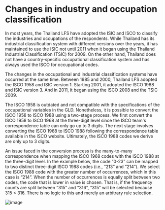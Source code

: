 # Changes in industry and occupation classification

In most years, the Thailand LFS have adopted the ISIC and ISCO to classify the industries and occupations of the respondents. While Thailand has its industrial classification system with different versions over the years, it has maintained to use the ISIC not until 2011 when it began using the Thailand Industrial Classification (TSIC) for 2009. On the other hand, Thailand does not have a country-specific occupational classification system and has always used the ISCO for occupational codes.

The changes in the occupational and industrial classification systems have occurred at the same time. Between 1985 and 2000, Thailand LFS adopted the ISCO 1958 and ISIC version 1. Starting 2001, it adopted the ISCO 1988 and ISIC version 3. And in 2011, it began using the ISCO 2008 and the TSIC 2009. 

The ISCO 1958 is outdated and not compatible with the specifications of the occupational variables in the GLD. Nonetheless, it is possible to convert the ISCO 1958 to ISCO 1988 using a two-stage process. We first convert the ISCO 1958 to ISCO 1968 at the three-digit level since the ISCO team's correspondence table can only go up to 3 digits. The next stage involves converting the ISCO 1968 to ISCO 1988 following the correspondence table available in the ISCO website. Ultimately, the ISCO 1988 codes we derive are only up to 3 digits. 

An issue faced in the conversion process is the  many-to-many correspondence when mapping the ISCO 1968 codes with the ISCO 1988 at the three-digit level. In the example below, the code “0-23” can be mapped to two distinct three-digit ISCO 1988 codes (i.e., “213” and “214”). We select the ISCO 1988 code with the greater number of occurrences, which in this case is “214”. When the number of occurrences is equally split between two codes, the code that is lower in value is chosen. That is, if the frequency counts are split between “315” and “316”, “315” will be selected because 315 < 316. There is no logic to this and merely an arbitrary rule selection. 

![image](https://user-images.githubusercontent.com/76545296/176477588-1c59dedf-2aa8-4887-a294-8761160abfe5.png)
